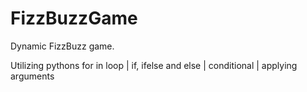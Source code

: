 # FizzBuzzGame
Dynamic FizzBuzz game. 

Utilizing pythons for in loop | if, ifelse and else | conditional | applying arguments
